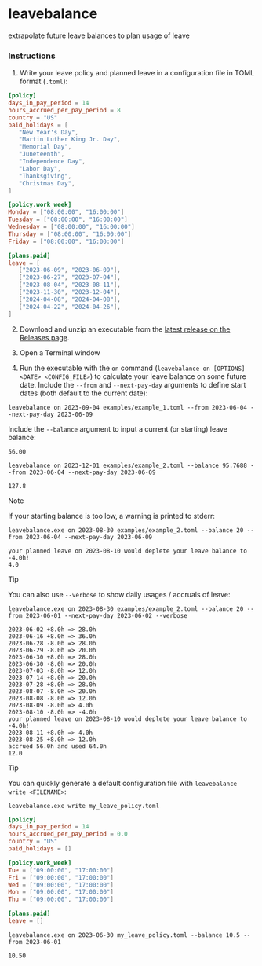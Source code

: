 # leavebalance

extrapolate future leave balances to plan usage of leave

### Instructions

1. Write your leave policy and planned leave in a configuration file in TOML format (`.toml`):
```toml
[policy]
days_in_pay_period = 14
hours_accrued_per_pay_period = 8
country = "US"
paid_holidays = [
   "New Year's Day",
   "Martin Luther King Jr. Day",
   "Memorial Day",
   "Juneteenth",
   "Independence Day",
   "Labor Day",
   "Thanksgiving",
   "Christmas Day",
]

[policy.work_week]
Monday = ["08:00:00", "16:00:00"]
Tuesday = ["08:00:00", "16:00:00"]
Wednesday = ["08:00:00", "16:00:00"]
Thursday = ["08:00:00", "16:00:00"]
Friday = ["08:00:00", "16:00:00"]

[plans.paid]
leave = [
   ["2023-06-09", "2023-06-09"],
   ["2023-06-27", "2023-07-04"],
   ["2023-08-04", "2023-08-11"],
   ["2023-11-30", "2023-12-04"],
   ["2024-04-08", "2024-04-08"],
   ["2024-04-22", "2024-04-26"],
]
```

2. Download and unzip an executable from the [latest release on the Releases page](https://github.com/zacharyburnett/leavebalance/releases).

3. Open a Terminal window

4. Run the executable with the `on` command (`leavebalance on [OPTIONS] <DATE> <CONFIG_FILE>`) to calculate your leave balance on some future date. Include the `--from` and `--next-pay-day` arguments to define start dates (both default to the current date):
```shell
leavebalance on 2023-09-04 examples/example_1.toml --from 2023-06-04 --next-pay-day 2023-06-09
```
Include the `--balance` argument to input a current (or starting) leave balance:
```
56.00
```
```shell
leavebalance on 2023-12-01 examples/example_2.toml --balance 95.7688 --from 2023-06-04 --next-pay-day 2023-06-09
```
```
127.8
```

> [!NOTE]
> If your starting balance is too low, a warning is printed to stderr:
> ```shell
> leavebalance.exe on 2023-08-30 examples/example_2.toml --balance 20 --from 2023-06-04 --next-pay-day 2023-06-09
> ```
> ```
> your planned leave on 2023-08-10 would deplete your leave balance to -4.0h!
> 4.0
> ```

> [!TIP]
> You can also use `--verbose` to show daily usages / accruals of leave:
> ```shell
> leavebalance.exe on 2023-08-30 examples/example_2.toml --balance 20 --from 2023-06-01 --next-pay-day 2023-06-02 --verbose
> ```
> 
> ```
> 2023-06-02 +8.0h => 28.0h
> 2023-06-16 +8.0h => 36.0h
> 2023-06-28 -8.0h => 28.0h
> 2023-06-29 -8.0h => 20.0h
> 2023-06-30 +8.0h => 28.0h
> 2023-06-30 -8.0h => 20.0h
> 2023-07-03 -8.0h => 12.0h
> 2023-07-14 +8.0h => 20.0h
> 2023-07-28 +8.0h => 28.0h
> 2023-08-07 -8.0h => 20.0h
> 2023-08-08 -8.0h => 12.0h
> 2023-08-09 -8.0h => 4.0h
> 2023-08-10 -8.0h => -4.0h
> your planned leave on 2023-08-10 would deplete your leave balance to -4.0h!
> 2023-08-11 +8.0h => 4.0h
> 2023-08-25 +8.0h => 12.0h
> accrued 56.0h and used 64.0h
> 12.0
> ```

> [!TIP]
> You can quickly generate a default configuration file with `leavebalance write <FILENAME>`:
> ```shell
> leavebalance.exe write my_leave_policy.toml
> ```
> ```toml
> [policy]
> days_in_pay_period = 14
> hours_accrued_per_pay_period = 0.0
> country = "US"
> paid_holidays = []
> 
> [policy.work_week]
> Tue = ["09:00:00", "17:00:00"]
> Fri = ["09:00:00", "17:00:00"]
> Wed = ["09:00:00", "17:00:00"]
> Mon = ["09:00:00", "17:00:00"]
> Thu = ["09:00:00", "17:00:00"]
> 
> [plans.paid]
> leave = []
> ```
> ```shell
> leavebalance.exe on 2023-06-30 my_leave_policy.toml --balance 10.5 --from 2023-06-01
> ```
> ```
> 10.50
> ```
